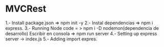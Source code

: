# MVCRest

1.- Install package.json => npm init -y 
2.- Instal dependencias => npm i express. 
3.- Running Node code = > npm i -D nodemon(dependencia de desarrollo) Escribir en consola => npm run server
4.- Setting up express server -> index.js
5.- Adding import expres.